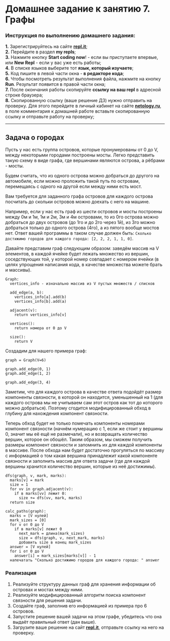 # Домашнее задание к занятию 7. Графы
### Инструкция по выполнению домашнего задания:
**1.** Зарегистрируйтесь на сайте **[repl.it](https://repl.it/)**;<br>
**2.** Перейдите в раздел **my repls**;<br>
**3.** Нажмите кнопку **Start coding now**! - если вы приступаете впервые, или **New Repl** - если у вас уже есть работы;<br>
**4.** В списке языков выберите тот **язык, который изучаете**;<br>
**5.** Код пишите в левой части окна - **в редакторе кода**;<br>
**6.** Чтобы посмотреть результат выполнения файла, нажмите на кнопку **Run**. Результат появится в правой части окна;<br>
**7.** После окончания работы скопируйте **ссылку на ваш repl** в адресной строке браузера;<br>
**8.** Скопированную ссылку (ваше решение ДЗ) нужно отправить на проверку. Для этого перейдите в личный кабинет на сайте **[netology.ru](https://netology.ru/)**, в поле комментария к домашней работе вставьте скопированную ссылку и отправьте работу на проверку;

------------

## Задача о городах

Пусть у нас есть группа островов, которые пронумерованы от 0 до V, между некоторыми городами построены мосты. Легко представить такую схему в виде графа, где вершинами являются острова, а рёбрами - мосты.

Будем считать, что из одного острова можно добраться до другого на автомобиле, если можно проложить такой путь по островам, перемещаясь с одного на другой если между ними есть мост.

Вам требуется для заданного графа островов для каждого острова посчитать до скольки островов можно доехать с него на машине.

Например, если у нас есть граф из шести островов и мосты построены между 0м и 1м, 1м и 2м, 3м и 4м островами, то из 0го острова можно добраться до двух островов (до 1го и до 2го через 1й), из 3го можно добраться только до одного острова (4го), а из пятого вообще мостов нет. Ответ вашей программы в таком случае должен быть: `Сколько достижимо городов для каждого города: [2, 2, 2, 1, 1, 0]`.

Давайте представим граф следующим образом: заведём массив на V элементов, в каждой ячейке будет лежать множество из вершин, соседствующих той, у которой номер совпадает с номером ячейки (в целях упрощения написания кода, в качестве множества можете брать и массивы).

```
Graph:
  vertices_info - изначально массив из V пустых множеств / списков
  
  add_edge(a, b):
    vertices_info[a].add(b)
    vertices_info[b].add(a)
  
  adjacent(v):
    return vertices_info[v]
  
  vertices():
    return номера от 0 до V
  
  size():
    return V
```

Создадим для нашего примера граф:
```
graph = Graph(V=6)

graph.add_edge(0, 1)
graph.add_edge(1, 2)

graph.add_edge(3, 4)
```

Заметим, что для каждого острова в качестве ответа подойдёт размер компоненты связности, в которой он находится, уменьшенный на 1 (для каждого острова мы не учитываем сам этот остров как тот до которого можно добраться). Поэтому сгодится модифицированный обход в глубину для нахождения компонент связности.

Теперь обход будет не только помечать компоненты номерами компонент связности (начнём нумерацию с 1, если же стоит у вершины 0, значит мы её ещё не размечали), но и возвращать количество вершин, которое он обошёл. Таким образом, мы сможем получить размеры компонент связности и запомнить их для каждой компоненты в массиве. После обхода нам будет достаточно прогуляться по массиву с информацией о том какая вершина принадлежит какой компоненте связности и заполнить массив для ответа задачи (где для каждой вершины хранится количество вершин, которые из неё достижимы).

```
dfs(graph, v, mark, marks):
  marks[v] = mark
  size = 1
  for vv in graph.adjacent(v):
    if в marks[vv] лежит 0:
      size += dfs(vv, mark, marks)
  return size

calc_paths(graph):
  marks = [V нулей]
  mark_sizes = [0]
  for v от 0 до V
    if в marks[v] лежит 0
      next_mark = длина(mark_sizes)
      size = dfs(graph, v, next_mark, marks)
      добавить size в конец mark_sizes
  answer = [V нулей]
  for i от 0 до V
    answer[i] = mark_sizes[marks[v]] - 1
  напечатать "Сколько достижимо городов для каждого города: " answer
```

### Реализация
1. Реализуйте структуру данных граф для хранения информации об островах и мостах между ними.
2. Реализуйте модифицированный алгоритм поиска компонент связности для решения задачи.
3. Создайте граф, заполнив его информацией из примера про 6 островов.
4. Запустите решение вашей задачи на этом графе, убедитесь что она выдаёт правильный ответ (дан выше).
5. Загрузите ваше решение на сайт **[repl.it](https://repl.it/)**, отправьте ссылку на него на проверку.
